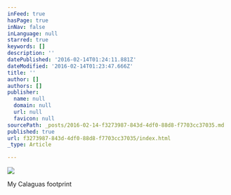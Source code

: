 ```yaml
---
inFeed: true
hasPage: true
inNav: false
inLanguage: null
starred: true
keywords: []
description: ''
datePublished: '2016-02-14T01:24:11.881Z'
dateModified: '2016-02-14T01:23:47.666Z'
title: ''
author: []
authors: []
publisher:
  name: null
  domain: null
  url: null
  favicon: null
sourcePath: _posts/2016-02-14-f3273987-843d-4df0-88d8-f7703cc37035.md
published: true
url: f3273987-843d-4df0-88d8-f7703cc37035/index.html
_type: Article

---
```

![](https://the-grid-user-content.s3-us-west-2.amazonaws.com/c6979749-15de-4c32-b9f5-e3fd803cdc6a.jpg)

My Calaguas footprint